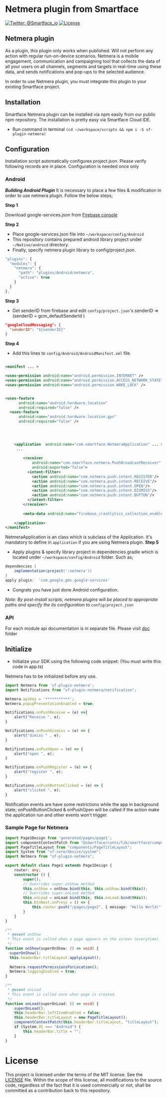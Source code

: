 # Netmera plugin from Smartface
[![Twitter: @Smartface_io](https://img.shields.io/badge/contact-@Smartface_io-blue.svg?style=flat)](https://twitter.com/smartface_io)
[![License](https://img.shields.io/badge/license-MIT-green.svg?style=flat)](https://raw.githubusercontent.com/smartface/sf-extension-extendedlabel/master/LICENSE)

## Netmera plugin
As a plugin, this plugin only works when published. Will not perform any action with regular run-on-device scenarios.
Netmera is a mobile engagement, communication and campaigning tool that collects the data of all your users on all channels, segments and targets in real-time using these data, and sends notifications and pop-ups to the selected audience.

In order to use Netmera plugin, you must integrate this plugin to your existing Smartface project.

## Installation
Smartface Netmera plugin can be installed via npm easily from our public npm repository. The installation is pretty easy via Smartface Cloud IDE.

- Run command in terminal `(cd ~/workspace/scripts && npm i -S sf-plugin-netmera)`

## Configuration
Installation script automatically configures project.json. Please verify following records are in place.
Configuration is needed once only

### Android

***Building Android Plugin***
It is necessary to place a few files & modification in order to use netmera plugin. Follow the below steps;

**Step 1**

Download google-services.json from [Firebase console](https://console.firebase.google.com)

**Step 2**

- Place google-services.json  file  into `~/workspace/config/Android` 
- This repository contains prepared android library project under `~/Native/android` directory. 
- Finally, specify netmera plugin library to config/project.json.

```javascript
"plugins": {
  "modules": {
    "netmera": {
      "path": "plugins/Android/netmera",
      "active": true
    }
  }
},
```

**Step 3**

- Get senderID from firebase and edit `config/project.json`'s senderID ⇒ (senderID = gcm_defaultSenderId ) 

```json
"googleCloudMessaging": {
  "senderID": "${senderID}"
}
```
**Step 4**

- Add this lines to `config/Android/AndroidManifest.xml` file.
```xml

<manifest ... >

<uses-permission android:name="android.permission.INTERNET" />
<uses-permission android:name="android.permission.ACCESS_NETWORK_STATE" />
<uses-permission android:name="android.permission.WAKE_LOCK" />


<uses-feature
      android:name="android.hardware.location"
      android:required="false" />
  <uses-feature
      android:name="android.hardware.location.gps"
      android:required="false" />
      
      

    
    <application  android:name="com.smartface.NetmeraApplication" ... >
     ...
     
        <receiver
            android:name="com.smartface.netmera.PushBroadcastReceiver"
            android:exported="false">
          <intent-filter>
            <action android:name="com.netmera.push.intent.REGISTER"/>
            <action android:name="com.netmera.push.intent.RECEIVE"/>
            <action android:name="com.netmera.push.intent.OPEN"/>
            <action android:name="com.netmera.push.intent.DISMISS"/>
            <action android:name="com.netmera.push.intent.BUTTON"/>
          </intent-filter>
        </receiver>
    
        <meta-data android:name="firebase_crashlytics_collection_enabled" android:value="false"/>
     
    </application>
</manifest>
```
NetmeraApplication is an class which is subclass of the Application. It's mandatory to define in `application`  if you are using Netmera plugin. 
**Step 5**
- Apply plugins & specify library project in dependencies.gradle which is located under `~/workspace/config/Android` folder. Such as;

```groovy
dependencies {
	implementation(project(':netmera'))
}
apply plugin:  'com.google.gms.google-services'
```
- Congrats you have just done Android configuration.

*Note:  By post-install scripts, netmera plugins will be placed to appropriate paths and specify the its configuration to `config/project.json`*

### API
For each module api documentation is in separate file. Please visit [doc](./doc) folder

## Initialize
- Initialize your SDK using the following code snippet: (You must write this code in app.ts)

Netmera has to be initialized before any use.

```typescript
import Netmera from 'sf-plugin-netmera';
import Notifications from "sf-plugin-netmera/notification";

Netmera.apiKey = '***********';
Netmera.popupPresentationEnabled = true;

Notifications.onPushReceive = (e) =>{ 
    alert("Receive ", e);
}

Notifications.onPushDismiss = (e) => {
    alert("dimiss " , e);
}

Notifications.onPushOpen = (e) => {
    alert("open ", e);
}

Notifications.onPushRegister = (e) => {
    alert("register ", e);
}

Notifications.onPushButtonClicked = (e) => {
    alert("clicked ", e);
}
```

Notification events are have some restrictions while the app in background state; onPushButtonClicked & onPushOpen will be called if the action make the application run and other events won't trigger.

### Sample Page for Netmera
```typescript
import Page1Design from 'generated/pages/page1';
import componentContextPatch from "@smartface/contx/lib/smartface/componentContextPatch";
import PageTitleLayout from "components/PageTitleLayout";
import System from "sf-core/device/system";
import Netmera from "sf-plugin-netmera";

export default class Page1 extends Page1Design {
    router: any;
	constructor () {
        super();
		// Overrides super.onShow method
        this.onShow = onShow.bind(this, this.onShow.bind(this));
		// Overrides super.onLoad method
		this.onLoad = onLoad.bind(this, this.onLoad.bind(this));
        this.btnNext.onPress = () => {
            this.router.push("/pages/page2", { message: "Hello World!" });
        }
    }
}

/**
 * @event onShow
 * This event is called when a page appears on the screen (everytime).
 */
function onShow(superOnShow: () => void) {
  superOnShow();
  this.headerBar.titleLayout.applyLayout();
  
  Netmera.requestPermissionsForLocation();
  Netmera.loggingEnabled = true;
}

/**
 * @event onLoad
 * This event is called once when page is created.
 */
function onLoad(superOnLoad: () => void) {
    superOnLoad();
    this.headerBar.leftItemEnabled = false;
    this.headerBar.titleLayout = new PageTitleLayout();
    componentContextPatch(this.headerBar.titleLayout, "titleLayout");
    if (System.OS === "Android") {
        this.headerBar.title = "";
    }
}

```


# License
This project is licensed under the terms of the MIT license. See the [LICENSE](https://raw.githubusercontent.com/smartface/sf-extension-extendedlabel/master/LICENSE) file. Within the scope of this license, all modifications to the source code, regardless of the fact that it is used commercially or not, shall be committed as a contribution back to this repository.
